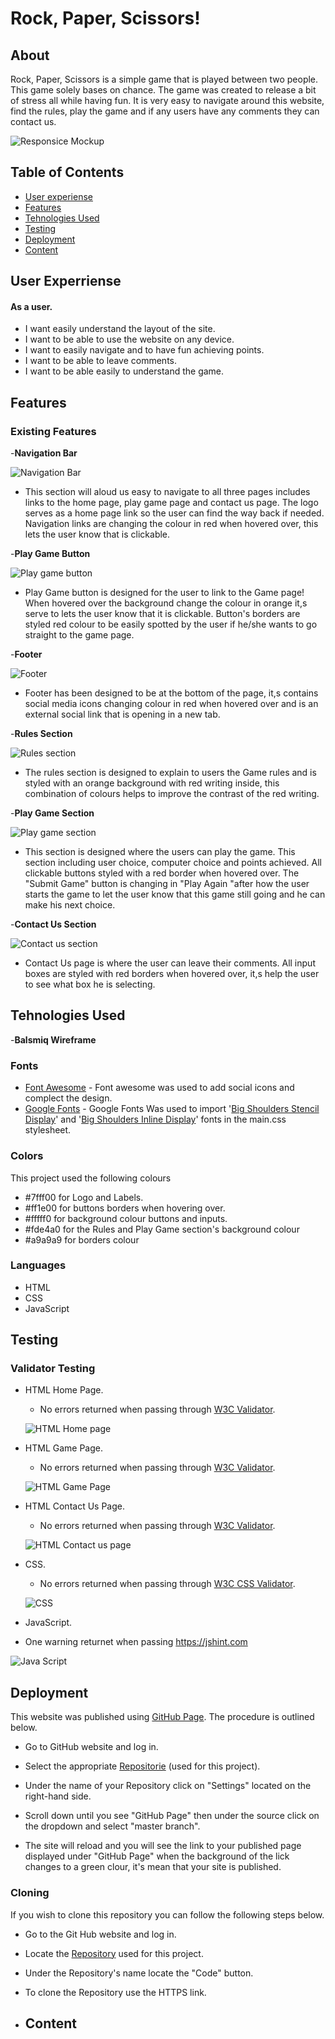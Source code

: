 

# Rock, Paper, Scissors!
## About
Rock, Paper, Scissors is a simple game that is played between two people. This game solely bases on chance.
The game was created to release a bit of stress all while having fun.
It is very easy to navigate around this website, find the rules, play the game and if any users have any comments they can contact us.

![Responsice Mockup](assets/images/mockup.png)
## Table of Contents
   - [User experiense](#user-experriense)
   - [Features](#features)
   - [Tehnologies Used](#tehnologies-used)
   - [Testing](#testing)
   - [Deployment](#deployment)
   - [Content](#content)

 ## User Experriense

#### As a user.
- I want easily understand the layout of the site.
- I want to be able to use the website on any device.
- I want to easily navigate and to have fun achieving points.
- I want to be able to leave comments. 
- I want to be able easily to understand the game.

## Features

   ### Existing Features
   -__Navigation Bar__

![Navigation Bar](assets/images/header.png)

  - This section will aloud us easy to navigate to all three pages includes links to the home page, play game page and contact us page.
The logo serves as a home page link so the user can find the way back if needed. 
Navigation links are changing the colour in red when hovered over, this lets the user know that is clickable.

   -__Play Game Button__

   ![Play game button](assets/images/play-game-button.png)

  - Play Game button is designed for the user to link to the Game page! 
When hovered over the background change the colour in orange it,s serve to lets the user know that it is clickable. Button's borders are styled red colour to be easily spotted by the user if he/she wants to go straight to the game page. 

   -__Footer__

   ![Footer](assets/images/optimizedfooter.png)

   - Footer has been designed to be at the bottom of the page, it,s contains social media icons changing colour in red when hovered over and is an external social link that is opening in a new tab.

   -__Rules Section__
   
   ![Rules section](assets/images/rules-sectiona.jpg)

   - The rules section is designed to explain to users the Game rules and is styled with an orange background with red writing inside, this combination of colours helps to improve the contrast of the red writing.

   -__Play Game Section__

   ![Play game section](assets/images/playgamea.jpg)

   - This section is designed where the users can play the game.
This section including user choice, computer choice and points achieved.
All clickable buttons styled with a red border when hovered over.
The "Submit Game" button is changing in "Play Again "after how the user starts the game to let the user know that this game still going and he can make his next choice.

   -__Contact Us Section__

   ![Contact us section](assets/images/contact-us-a.jpg)

   - Contact Us page is where the user can leave their comments.
All input boxes are styled with red borders when hovered over, it,s help the user to see what box he is selecting.

## Tehnologies Used

 -__Balsmiq Wireframe__


### Fonts
 - [Font Awesome](https://fontawesome.com/v5.15/icons?d=gallery&p=2) - Font awesome was used to add social icons and complect the design.
 - [Google Fonts](https://fonts.google.com/) - Google Fonts Was used to import '[Big Shoulders Stencil Display](https://fonts.google.com/?query=Big+Shoulders+Stencil+Display)' and '[Big Shoulders Inline Display](https://fonts.google.com/?query=Big+Shoulders+Inline+Display)' fonts in the main.css stylesheet.

### Colors
This project used the following colours
 - #7fff00 for Logo and Labels.
 - #ff1e00 for buttons borders when hovering over.
 - #fffff0 for background colour buttons and inputs.
 - #fde4a0 for the Rules and Play Game section's background colour
- #a9a9a9 for borders colour
### Languages

  * HTML
  * CSS
  * JavaScript

## Testing

### Validator Testing

 - HTML Home Page.
   - No errors returned when passing through [W3C Validator](https://validator.w3.org/nu/?doc=https%3A%2F%2Fserjmartin.github.io%2FRock-Paper-Scissors%2Findex.html).


   ![HTML Home page](assets/images/html-home-page-validator.png)

 - HTML Game Page.
   - No errors returned when passing through [W3C Validator](https://validator.w3.org/nu/?doc=https%3A%2F%2Fserjmartin.github.io%2FRock-Paper-Scissors%2Fgame.html).


   ![HTML Game Page](assets/images/html-game-page-validator.png)

 - HTML Contact Us Page.
   - No errors returned when passing through [W3C Validator](https://validator.w3.org/nu/?doc=https%3A%2F%2Fserjmartin.github.io%2FRock-Paper-Scissors%2Fcontactus.html).

   ![HTML Contact us page](assets/images/html-contact-us-validator.png)

 - CSS.
   - No errors returned when passing through [W3C CSS Validator](https://jigsaw.w3.org/css-validator/validator?uri=https%3A%2F%2Fserjmartin.github.io%2FRock-Paper-Scissors%2F&profile=css3svg&usermedium=all&warning=1&vextwarning=&lang=en).

   ![CSS](assets/images/css-validator.png)

 - JavaScript.
  - One warning returnet when passing https://jshint.com

  ![Java Script](assets/images/java-script-validator.png)

## Deployment
 This website was published using [GitHub Page](https://github.com/SerjMartin/). The procedure is outlined below.

  - Go to GitHub website and log in.

  - Select the appropriate [Repositorie](https://github.com/SerjMartin/Rock-Paper-Scissors) (used for this project).
  - Under the name of your Repository click on "Settings" located on the right-hand side.
  - Scroll down until you see "GitHub Page" then under the source click on the dropdown and select "master branch".
  - The site will reload and you will see the link to your published page displayed under "GitHub Page" when the background of the lick changes to a green clour, it's mean that your site is published.

### Cloning
  
  If you wish to clone this repository you can follow the following steps below.
   - Go to the Git Hub website and log in.
   - Locate the [Repository](https://github.com/SerjMartin/Rock-Paper-Scissors) used for this project.
   - Under the Repository's name locate the "Code" button.
   - To clone the Repository use the HTTPS link.



 -  ## Content

 






